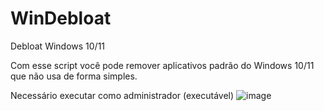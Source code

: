 # WinDebloat

Debloat Windows 10/11

Com esse script você pode remover aplicativos padrão do Windows 10/11 que não usa de forma simples.

Necessário executar como administrador (executável)
![image](https://user-images.githubusercontent.com/94140639/177021803-b78abd7f-3083-457f-bdce-f6296e124c44.png)

